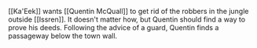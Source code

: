 [[Ka'Eek]] wants [[Quentin McQuall]] to get rid of the robbers in the jungle outside  [[Issren]].
It doesn't matter how, but Quentin should find a way to prove his deeds.
Following the advice of a guard, Quentin finds a passageway below the town wall.